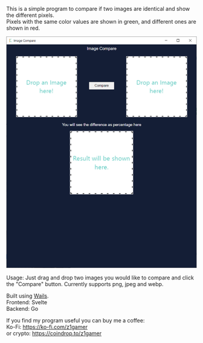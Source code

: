 This is a simple program to compare if two images are identical and show the different pixels.  
Pixels with the same color values are shown in green, and different ones are shown in red.

![Screenshot](/screenshots/mainwindow.png?raw=true)

Usage: Just drag and drop two images you would like to compare and click the "Compare" button.
Currently supports png, jpeg and webp.

Built using [Wails](https://github.com/wailsapp/wails).  
Frontend: Svelte  
Backend: Go  
  
If you find my program useful you can buy me a coffee:  
Ko-Fi: https://ko-fi.com/z1gamer  
or crypto: https://coindrop.to/z1gamer
